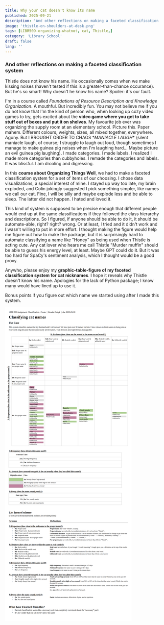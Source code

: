```yaml
---
title: Why your cat doesn't know its name
published: 2025-09-21
description: 'And other reflections on making a faceted classification system'
image: 'thistle-on-shoulders-at-desk.png'
tags: [LIBR509-organizing-whatnot, cat, Thistle,]
category: 'Library School'
draft: false 
lang: ''
---
```


### And other reflections on making a faceted classification system

Thistle does not know his name. He occasionally comes when we make kissing noises (haven't tested if this is a greater-than-chance occurance). But he's so smart! Why doesn't he know his name? Spoiler: it's our fault.

I'm in a course called *Foundations of Resource Description and Knowledge Organization*. A mouthful. But incredibly fun. You may not believe me if you do not know that I'm the kind of person who, when looking up cozy video games to try, gets excited about the **video game where you get to take stuff out of boxes and put it on shelves**. My favourite job ever was organizing the supply room at an elementary school. Picture this. Paper mahem. Different colours, weights, sizes, all mixed together, everywhere. Agony. But I BROUGHT ORDER TO CHAOS \**MANIACLE LAUGH*\* (silent maniacle laugh, of course; I struggle to laugh out loud, though sometimes I manage to make guinea pig noises when I'm laughing hard... Maybe picture an evil guinea pig laughing). I made categories. I made labels. I realized I made more categories than cubbyholes. I remade the categories and labels. It was blissful. I am drooling and digressing.

In this **course about Organizing Things Well**, we had to make a faceted classification system for a set of items of our choosing. I chose data visualizations, a special interest of mine. I stayed up way too late, my brain exploded, and Colin jokingly suggested I pick something simpler, like names we call our cat. Fine, I will be silly and maybe explode less and be able to sleep. The latter did not happen. I hated and loved it.

This kind of system is supposed to be precise enough that different people would end up at the same classifications if they followed the class hierarchy and descriptions. So I figured, if anyone should be able to do it, it should be automate-able, right? right? wrong. Or at least, I tried and it didn't work and I wasn't willing to put in more effort. I thought making the figure would help me figure out how to make the package, but it is surprisingly hard to automate classifying a name like "Honey" as being used when Thistle is acting cute. Any cat lover who hears me call Thistle "Murder muffin" should be able to guess his energy level, at least. Maybe GPT could do it. But it was too hard for SpaCy's sentiment analysis, which I thought would be a good proxy.

Anywho, please enjoy my **graphic-table-figure of my faceted classification system for cat nicknames**. I hope it reveals why Thistle doesn't know his name. Apologies for the lack of Python package; I know many would have lined up to use it.

Bonus points if you figure out which name we started using after I made this system.

![](https://raw.githubusercontent.com/koudyk/koudyk.github.io/refs/heads/main/src/content/posts/2025-09-21b_cat-classification/classification-scheme-figure-for-blog.png)
